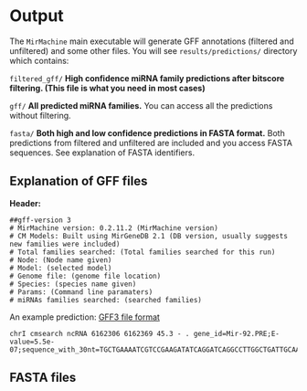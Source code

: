 # Output

The `MirMachine` main executable will generate GFF annotations (filtered and unfiltered) and some other files.
You will see `results/predictions/` directory which contains:

`filtered_gff/` __High confidence miRNA family predictions after bitscore filtering. (This file is what you need in most cases)__  

`gff/` __All predicted miRNA families.__  You can access all the predictions without filtering.

`fasta/` __Both high and low confidence predictions in FASTA format.__  Both predictions from filtered and unfiltered are included and you access FASTA sequences. See explanation of FASTA identifiers.


## Explanation of GFF files

**Header:**
```
##gff-version 3
# MirMachine version: 0.2.11.2 (MirMachine version)
# CM Models: Built using MirGeneDB 2.1 (DB version, usually suggests new families were included)
# Total families searched: (Total families searched for this run)
# Node: (Node name given)
# Model: (selected model)
# Genome file: (genome file location)
# Species: (species name given)
# Params: (Command line paramaters)
# miRNAs families searched: (searched families)
```

An example prediction: [GFF3 file format](https://github.com/The-Sequence-Ontology/Specifications/blob/master/gff3.md)
```
chrI cmsearch ncRNA 6162306 6162369 45.3 - . gene_id=Mir-92.PRE;E-value=5.5e-07;sequence_with_30nt=TGCTGAAAATCGTCCGAAGATATCAGGATCAGGCCTTGGCTGATTGCAAAATTGTTCACCGTGAAAATTAAATATTGCACTCTCCCCGGCCTGATCTGAGAGTAAGGCGAAGCTGAATTGACTT
```

## FASTA files



